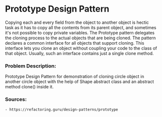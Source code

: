 # Prototype Design Pattern

Copying each and every field from the object to another object is hectic task as it has to copy all the contents from its parent object, and sometimes
it's not possible to copy private variables. The Prototype pattern delegates the cloning process to the actual objects that are being cloned.
The pattern declares a common interface for all objects that support cloning. This interface lets you clone an object without coupling your code to the class of that object.
Usually, such an interface contains just a single clone method.



### Problem Description:

Prototype Design Pattern for demonstration of cloning circle object in another circle object with the help of Shape abstract class and an abstract method clone() inside it.


### Sources:
    - https://refactoring.guru/design-patterns/prototype
